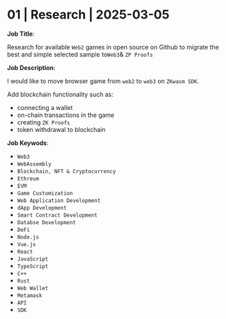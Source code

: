 # 01 | Research | 2025-03-05


**Job Title**: 

Research for available `Web2` games in open source on Github to migrate the best and simple selected sample to`Web3`& `ZP Proofs`


**Job Description**: 

I would like to move browser game from `web2` to `web3` on `ZKwasm SDK`. 

Add blockchain functionality such as:

- connecting a wallet
- on-chain transactions in the game
- creating `ZK Proofs`
- token withdrawal to blockchain


**Job Keywods**:

- `Web3`
- `WebAssembly`
- `Blockchain, NFT & Cryptocurrency`
- `Ethreum`
- `EVM`
- `Game Customization`
- `Web Application Development`
- `dApp Development`
- `Smart Contract Development`
- `Databse Development`
- `DeFi`
- `Node.js`
- `Vue.js`
- `React`
- `JavaScript`
- `TypeScript`
- `C++`
- `Rust`
- `Web Wallet`
- `Metamask`
- `API`
- `SDK`
